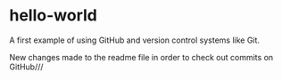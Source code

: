 # hello-world
A first example of using GitHub and version control systems like Git.

New changes made to the readme file in order to check out commits on GitHub///
